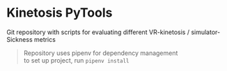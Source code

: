 # Kinetosis PyTools

Git repository with scripts for evaluating different VR-kinetosis / simulator-Sickness metrics

> Repository uses pipenv for dependency management  
> to set up project, run ```pipenv install```